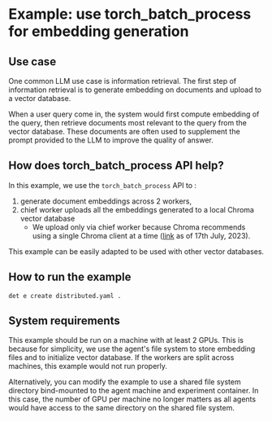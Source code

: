 # Example: use torch_batch_process for embedding generation

## Use case

One common LLM use case is information retrieval. The first step of information retrieval is to generate embedding on
documents and upload to a vector database. 

When a user query come in, the system would first compute embedding of the query, then retrieve documents most relevant
to the query from the vector database. These documents are often used to supplement the prompt provided to the LLM to 
improve the quality of answer.

## How does torch_batch_process API help?

In this example, we use the `torch_batch_process` API to :
1. generate document embeddings across 2 workers,
2. chief worker uploads all the embeddings generated to a local Chroma vector database
    - We upload only via chief worker because Chroma recommends using a single Chroma client at a time 
   ([link](https://docs.trychroma.com/usage-guide) as of 17th July, 2023).

This example can be easily adapted to be used with other vector databases.

## How to run the example

`det e create distributed.yaml .`

## System requirements

This example should be run on a machine with at least 2 GPUs. This is because for simplicity, we use the agent's file
system to store embedding files and to initialize vector database. If the workers are split across machines, this
example would not run properly. 

Alternatively, you can modify the example to use a shared file system directory bind-mounted to the agent machine and 
experiment container. In this case, the number of GPU per machine no longer matters as all agents would have access
to the same directory on the shared file system.
